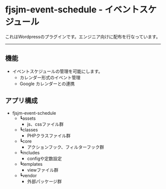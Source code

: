 # fjsjm-event-schedule - イベントスケジュール

これはWordpressのプラグインです。エンジニア向けに配布を行なっています。

---

## 機能

- イベントスケジュールの管理を可能にします。
    - カレンダー形式のイベント管理
    - Google カレンダーとの連携

## アプリ構成
- fjsjm-event-schedule
    - ┗assets
        - js、cssファイル群
    - ┗classes
        - PHPクラスファイル群
    - ┗core
        - アクションフック、フィルターフック群
    - ┗includes
        - configや定数設定
    - ┗templates
        - viewファイル群
    - ┗vendor
        - 外部パッケージ群